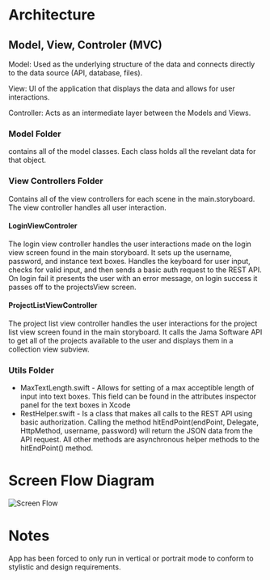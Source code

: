# Architecture

## Model, View, Controler (MVC) 
Model: Used as the underlying structure of the data and connects directly to the data source (API, database, files).

View: UI of the application that displays the data and allows for user interactions.

Controller: Acts as an intermediate layer between the Models and Views.

### Model Folder
contains all of the model classes. 
Each class holds all the revelant data for that object. 
### View Controllers Folder 
Contains all of the view controllers for each scene in the main.storyboard. 
The view controller handles all user interaction.

#### LoginViewControler
The login view controller handles the user interactions made on the login view screen found in the main storyboard. 
It sets up the username, password, and instance text boxes. Handles the keyboard for user input, checks for valid input, and then sends a basic auth request to the REST API. On login fail it presents the user with an error message, on login success it passes off to the projectsView screen. 

#### ProjectListViewController
The project list view controller handles the user interactions for the project list view screen found in the main storyboard. It calls the Jama Software API to get all of the projects available to the user and displays them in a collection view subview. 

### Utils Folder
* MaxTextLength.swift - Allows for setting of a max acceptible length of input into text boxes. This field can be found in the attributes inspector panel for the text boxes in Xcode 
* RestHelper.swift - Is a class that makes all calls to the REST API using basic authorization. Calling the method hitEndPoint(endPoint, Delegate, HttpMethod, username, password) will return the JSON data from the API request. All other methods are asynchronous helper methods to the hitEndPoint() method. 





# Screen Flow Diagram 
![Screen Flow](http://i.imgur.com/SZER521.jpg)

# Notes

App has been forced to only run in vertical or portrait mode to conform to stylistic and design requirements. 
